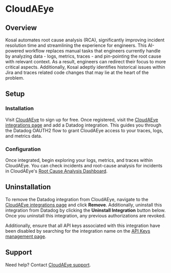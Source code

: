# CloudAEye

## Overview

Kosal automates root cause analysis (RCA), significantly improving incident resolution time and streamlining the experience for engineers. This AI-powered workflow replaces manual tasks that engineers currently handle by analyzing data - logs, metrics, traces - and pin-pointing the root cause with relevant context. As a result, engineers can redirect their focus to more critical aspects. Additionally, Kosal adeptly identifies historical issues within Jira and traces related code changes that may lie at the heart of the problem.

## Setup

### Installation

Visit [CloudAEye][4] to sign up for free. Once registered, visit the [CloudAEye integrations page][1] and add a Datadog integration. This guides you through the Datadog OAUTH2 flow to grant CloudAEye access to your traces, logs, and metrics data.

### Configuration

Once integrated, begin exploring your logs, metrics, and traces within CloudAEye. You can check incidents and root-cause analysis for incidents in CloudAEye's [Root Cause Analysis Dashboard][5].

## Uninstallation

To remove the Datadog integration from CloudAEye, navigate to the [CloudAEye integrations page][1] and click **Remove**. Additionally, uninstall this integration from Datadog by clicking the **Uninstall Integration** button below. Once you uninstall this integration, any previous authorizations are revoked. 

Additionally, ensure that all API keys associated with this integration have been disabled by searching for the integration name on the [API Keys management page][3].

## Support

Need help? Contact [CloudAEye support](mailto:support@cloudaeye.com).


[1]: https://console.cloudaeye.com/integrations/datadog
[2]: https://app.datadoghq.com/organization-settings/oauth-applications
[3]: https://app.datadoghq.com/organization-settings/api-keys?filter=CloudAEye
[4]: https://console.cloudaeye.com
[5]: https://console.cloudaeye.com/rca?startTime=1,months&endTime=now

